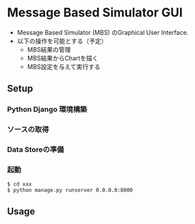 # Message Based Simulator GUI

* Message Based Simulator (MBS) のGraphical User Interface.
* 以下の操作を可能とする（予定）
  - MBS結果の管理
  - MBS結果からChartを描く
  - MBS設定を与えて実行する



## Setup

### Python Django 環境構築

### ソースの取得

### Data Storeの準備

### 起動

```bash:
$ cd xxx
$ python manage.py runserver 0.0.0.0:8000
```



## Usage

